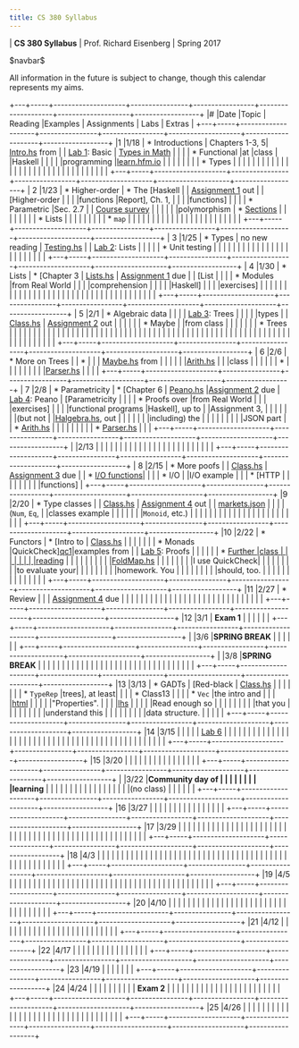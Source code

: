 ```yaml
---
title: CS 380 Syllabus
---
```


<div id="header">

| **CS 380 Syllabus**
| Prof. Richard Eisenberg
| Spring 2017

</div>

\$navbar\$

All information in the future is subject to change, though this calendar
represents my aims.

+---+-----+--------------------+----------------+-----------------+--------------------+--------------------+------------------+
|\# |Date |Topic               | Reading        |Examples         |  Assignments       |   Labs             |  Extras          |
+---+-----+--------------------+----------------+-----------------+--------------------+--------------------+------------------+
|1  |1/18 | * Introductions    | Chapters 1-3, 5| [Intro.hs] from |                    |  [Lab 1]\: Basic   | [Types in Math]  |
|   |     | * Functional       |at              |class            |                    |Haskell             |                  |
|   |     |programming         |[learn.hfm.io]  |                 |                    |                    |                  |
|   |     | * Types            |                |                 |                    |                    |                  |
|   |     |                    |                |                 |                    |                    |                  |
|   |     |                    |                |                 |                    |                    |                  |
|   |     |                    |                |                 |                    |                    |                  |
+---+-----+--------------------+----------------+-----------------+--------------------+--------------------+------------------+
| 2 |1/23 | * Higher-order     | * The [Haskell |                 | [Assignment 1] out |                    | [Higher-order    |
|   |     |functions           |Report], Ch. 1, |                 |                    |                    |functions]        |
|   |     | * Parametric       |Sec. 2.7        |                 | [Course survey]    |                    |                  |
|   |     |polymorphism        | * [Sections]   |                 |                    |                    |                  |
|   |     | * Lists            |                |                 |                    |                    |                  |
|   |     | * `map`            |                |                 |                    |                    |                  |
|   |     |                    |                |                 |                    |                    |                  |
|   |     |                    |                |                 |                    |                    |                  |
+---+-----+--------------------+----------------+-----------------+--------------------+--------------------+------------------+
| 3 |1/25 | * Types            | no new reading | [Testing.hs]    |                    |  [Lab 2]\: Lists   |                  |
|   |     | * Unit testing     |                |                 |                    |                    |                  |
|   |     |                    |                |                 |                    |                    |                  |
|   |     |                    |                |                 |                    |                    |                  |
+---+-----+--------------------+----------------+-----------------+--------------------+--------------------+------------------+
| 4 |1/30 | * Lists            | * [Chapter 3   | [Lists.hs]      | [Assignment 1] due |                    | [List            |
|   |     | * Modules          |from Real World |                 |                    |                    |comprehension     |
|   |     |                    |Haskell]        |                 |                    |                    |exercises]        |
|   |     |                    |                |                 |                    |                    |                  |
|   |     |                    |                |                 |                    |                    |                  |
|   |     |                    |                |                 |                    |                    |                  |
|   |     |                    |                |                 |                    |                    |                  |
+---+-----+--------------------+----------------+-----------------+--------------------+--------------------+------------------+
| 5 |2/1  | * Algebraic data   |                |                 |                    | [Lab 3]\: Trees    |                  |
|   |     |types               |                | [Class.hs][05c] | [Assignment 2] out |                    |                  |
|   |     | * Maybe            |                |from class       |                    |                    |                  |
|   |     | * Trees            |                |                 |                    |                    |                  |
|   |     |                    |                |                 |                    |                    |                  |
|   |     |                    |                |                 |                    |                    |                  |
|   |     |                    |                |                 |                    |                    |                  |
|   |     |                    |                |                 |                    |                    |                  |
|   |     |                    |                |                 |                    |                    |                  |
|   |     |                    |                |                 |                    |                    |                  |
|   |     |                    |                |                 |                    |                    |                  |
+---+-----+--------------------+----------------+-----------------+--------------------+--------------------+------------------+
| 6 |2/6  | * More on Trees    |                | *               |                    |                    | [Maybe.hs] from  |
|   |     |                    |                |[Arith.hs][ar1]  |                    |                    |class             |
|   |     |                    |                | *               |                    |                    |                  |
|   |     |                    |                |[Parser.hs][pa1] |                    |                    |                  |
+---+-----+--------------------+----------------+-----------------+--------------------+--------------------+------------------+
| 7 |2/8  | * Parametricity    | * [Chapter 6   | [Peano.hs]      |[Assignment 2] due  | [Lab 4]\: Peano    | [Parametricity   |
|   |     | * Proofs over      |from Real World |                 |                    |                    |exercises]        |
|   |     |functional programs |Haskell], up to |                 |Assignment 3,       |                    |                  |
|   |     |                    |(but not        |                 |[Halgebra.hs], out  |                    |                  |
|   |     |                    |including) the  |                 |                    |                    |                  |
|   |     |                    |JSON part       |                 | * [Arith.hs][ar2]  |                    |                  |
|   |     |                    |                |                 | * [Parser.hs][pa2] |                    |                  |
+---+-----+--------------------+----------------+-----------------+--------------------+--------------------+------------------+
|   |2/13 |                    |                |                 |                    |                    |                  |
|   |     |                    |                |                 |                    |                    |                  |
|   |     |                    |                |                 |                    |                    |                  |
+---+-----+--------------------+----------------+-----------------+--------------------+--------------------+------------------+
| 8 |2/15 | * More poofs       |                | [Class.hs][c8]  | [Assignment 3] due |                    | * [I/O functions]|
|   |     | * I/O              |                |I/O example      |                    |                    | * [HTTP          |
|   |     |                    |                |                 |                    |                    |functions]        |
+---+-----+--------------------+----------------+-----------------+--------------------+--------------------+------------------+
|9  |2/20 | * Type classes     |                | [Class.hs][c9]  | [Assignment 4] out |                    | [markets.json]   |
|   |     |(`Num`, `Eq`,       |                |classes example  |                    |                    |                  |
|   |     |`Monoid`, etc.)     |                |                 |                    |                    |                  |
|   |     |                    |                |                 |                    |                    |                  |
|   |     |                    |                |                 |                    |                    |                  |
+---+-----+--------------------+----------------+-----------------+--------------------+--------------------+------------------+
|10 |2/22 | * Functors         |  * [Intro to   | [Class.hs][c10] |                    |                    |                  |
|   |     | * Monads           |QuickCheck][qc1]|examples from    |                    | [Lab 5]\: Proofs   |                  |
|   |     |                    |  * [Further    |class            |                    |                    |                  |
|   |     |                    |reading][qc2]   |                 |                    |                    |                  |
|   |     |                    |                |[FoldMap.hs]     |                    |                    |                  |
|   |     |                    |I use QuickCheck|                 |                    |                    |                  |
|   |     |                    |to evaluate your|                 |                    |                    |                  |
|   |     |                    |homework. You   |                 |                    |                    |                  |
|   |     |                    |should, too.    |                 |                    |                    |                  |
|   |     |                    |                |                 |                    |                    |                  |
+---+-----+--------------------+----------------+-----------------+--------------------+--------------------+------------------+
|11 |2/27 | * Review           |                |                 | [Assignment 4] due |                    |                  |
|   |     |                    |                |                 |                    |                    |                  |
|   |     |                    |                |                 |                    |                    |                  |
|   |     |                    |                |                 |                    |                    |                  |
+---+-----+--------------------+----------------+-----------------+--------------------+--------------------+------------------+
|12 |3/1  |  **Exam 1**        |                |                 |                    |                    |                  |
+---+-----+--------------------+----------------+-----------------+--------------------+--------------------+------------------+
|   |3/6  |**SPRING BREAK**    |                |                 |                    |                    |                  |
+---+-----+--------------------+----------------+-----------------+--------------------+--------------------+------------------+
|   |3/8  |**SPRING BREAK**    |                |                 |                    |                    |                  |
|   |     |                    |                |                 |                    |                    |                  |
|   |     |                    |                |                 |                    |                    |                  |
|   |     |                    |                |                 |                    |                    |                  |
+---+-----+--------------------+----------------+-----------------+--------------------+--------------------+------------------+
|13 |3/13 | * GADTs            | [Red-black     | [Class.hs][c13] |                    |                    |                  |
|   |     | * `TypeRep`        |trees], at least|                 |                    |                    | * Class13        |
|   |     | * `Vec`            |the intro and   |                 |                    |                    |[html][ht13]      |
|   |     |                    |"Properties".   |                 |                    |                    |[lhs][lhs13]      |
|   |     |                    |Read enough so  |                 |                    |                    |                  |
|   |     |                    |that you        |                 |                    |                    |                  |
|   |     |                    |understand this |                 |                    |                    |                  |
|   |     |                    |data structure. |                 |                    |                    |                  |
+---+-----+--------------------+----------------+-----------------+--------------------+--------------------+------------------+
|14 |3/15 |                    |                |                 |                    | [Lab 6]            |                  |
|   |     |                    |                |                 |                    |                    |                  |
|   |     |                    |                |                 |                    |                    |                  |
|   |     |                    |                |                 |                    |                    |                  |
|   |     |                    |                |                 |                    |                    |                  |
|   |     |                    |                |                 |                    |                    |                  |
+---+-----+--------------------+----------------+-----------------+--------------------+--------------------+------------------+
|15 |3/20 |                    |                |                 |                    |                    |                  |
|   |     |                    |                |                 |                    |                    |                  |
+---+-----+--------------------+----------------+-----------------+--------------------+--------------------+------------------+
|   |3/22 |**Community day of  |                |                 |                    |                    |                  |
|   |     |learning**          |                |                 |                    |                    |                  |
|   |     |                    |                |                 |                    |                    |                  |
|   |     |(no class)          |                |                 |                    |                    |                  |
+---+-----+--------------------+----------------+-----------------+--------------------+--------------------+------------------+
|16 |3/27 |                    |                |                 |                    |                    |                  |
|   |     |                    |                |                 |                    |                    |                  |
+---+-----+--------------------+----------------+-----------------+--------------------+--------------------+------------------+
|17 |3/29 |                    |                |                 |                    |                    |                  |
|   |     |                    |                |                 |                    |                    |                  |
|   |     |                    |                |                 |                    |                    |                  |
|   |     |                    |                |                 |                    |                    |                  |
|   |     |                    |                |                 |                    |                    |                  |
|   |     |                    |                |                 |                    |                    |                  |
+---+-----+--------------------+----------------+-----------------+--------------------+--------------------+------------------+
|18 |4/3  |                    |                |                 |                    |                    |                  |
|   |     |                    |                |                 |                    |                    |                  |
|   |     |                    |                |                 |                    |                    |                  |
|   |     |                    |                |                 |                    |                    |                  |
|   |     |                    |                |                 |                    |                    |                  |
|   |     |                    |                |                 |                    |                    |                  |
+---+-----+--------------------+----------------+-----------------+--------------------+--------------------+------------------+
|19 |4/5  |                    |                |                 |                    |                    |                  |
|   |     |                    |                |                 |                    |                    |                  |
|   |     |                    |                |                 |                    |                    |                  |
|   |     |                    |                |                 |                    |                    |                  |
|   |     |                    |                |                 |                    |                    |                  |
+---+-----+--------------------+----------------+-----------------+--------------------+--------------------+------------------+
|20 |4/10 |                    |                |                 |                    |                    |                  |
|   |     |                    |                |                 |                    |                    |                  |
|   |     |                    |                |                 |                    |                    |                  |
|   |     |                    |                |                 |                    |                    |                  |
+---+-----+--------------------+----------------+-----------------+--------------------+--------------------+------------------+
|21 |4/12 |                    |                |                 |                    |                    |                  |
|   |     |                    |                |                 |                    |                    |                  |
|   |     |                    |                |                 |                    |                    |                  |
+---+-----+--------------------+----------------+-----------------+--------------------+--------------------+------------------+
|22 |4/17 |                    |                |                 |                    |                    |                  |
|   |     |                    |                |                 |                    |                    |                  |
+---+-----+--------------------+----------------+-----------------+--------------------+--------------------+------------------+
|23 |4/19 |                    |                |                 |                    |                    |                  |
+---+-----+--------------------+----------------+-----------------+--------------------+--------------------+------------------+
|24 |4/24 |                    |                |                 |                    |                    |                  |
|   |     | **Exam 2**         |                |                 |                    |                    |                  |
|   |     |                    |                |                 |                    |                    |                  |
|   |     |                    |                |                 |                    |                    |                  |
+---+-----+--------------------+----------------+-----------------+--------------------+--------------------+------------------+
|25 |4/26 |                    |                |                 |                    |                    |                  |
|   |     |                    |                |                 |                    |                    |                  |
|   |     |                    |                |                 |                    |                    |                  |
|   |     |                    |                |                 |                    |                    |                  |
+---+-----+--------------------+----------------+-----------------+--------------------+--------------------+------------------+
	 

[learn.hfm.io]: http://learn.hfm.io/
[Types in math]: 01/types.pdf
[Lab 1]: labs/Lab01.hs
[Haskell Report]: https://www.haskell.org/onlinereport/haskell2010/
[Sections]: https://wiki.haskell.org/Section_of_an_infix_operator
[Assignment 1]: hw01/Intro.hs
[Higher-order functions]: 02/exercises.pdf
[Intro.hs]: 01/Intro.hs
[Course survey]: https://docs.google.com/forms/d/e/1FAIpQLScwTPjvehHXtIR0j14ygq_72_ZULOFhajYMp_d79621bT1lRA/viewform
[Testing.hs]: 03/Testing.hs
[Lab 2]: labs/Lab02.hs
[Chapter 3 from Real World Haskell]: http://book.realworldhaskell.org/read/defining-types-streamlining-functions.html
[List comprehension exercises]: 04/exercises.pdf
[Lists.hs]: 04/Lists.hs
[Lab 3]: labs/Lab03.hs
[Assignment 2]: hw02/Hw02.hs
[05c]: 05/Class.hs
[ar1]: 06/Arith.hs
[pa1]: 06/Parser.hs
[Maybe.hs]: 06/Maybe.hs
[Chapter 6 from Real World Haskell]: http://book.realworldhaskell.org/read/using-typeclasses.html
[Lab 4]: labs/Lab04.html
[Peano.hs]: 07/Peano.hs
[Parametricity exercises]: 07/parametricity.pdf
[Halgebra.hs]: hw03/Halgebra.hs
[Assignment 3]: hw03/Halgebra.hs
[ar2]: hw03/Arith.hs
[pa2]: hw03/Parser.hs
[c8]: 08/Class.hs
[I/O functions]: http://hackage.haskell.org/package/base-4.9.1.0/docs/System-IO.html
[HTTP functions]: http://hackage.haskell.org/package/HTTP-4000.3.5/docs/Network-HTTP.html
[HTTP example]: 08/Lab.hs
[Assignment 4]: 09/markets.pdf
[markets.json]: 09/markets.json
[c9]: 09/Class.hs
[qc1]: https://www.schoolofhaskell.com/user/pbv/an-introduction-to-quickcheck-testing
[qc2]: https://www.stuartgunter.org/posts/intro-to-quickcheck/
[Lab 5]: labs/Lab05.html
[c10]: 10/Class.hs
[FoldMap.hs]: 10/FoldMap.hs
[Red-black trees]: https://en.wikipedia.org/wiki/Red%E2%80%93black_tree
[ht13]: 13/Class13.html
[lhs13]: 13/Class13.md.lhs
[c13]: 13/Class.hs
[Lab 6]: labs/Lab06.html
